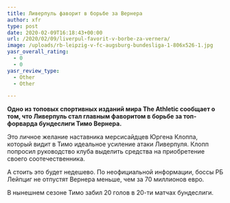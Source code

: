 ```yaml
---
title: Ливерпуль фаворит в борьбе за Вернера
author: xfr
type: post
date: 2020-02-09T16:18:43+00:00
url: /2020/02/09/liverpul-favorit-v-borbe-za-vernera/
image: /uploads/rb-leipzig-v-fc-augsburg-bundesliga-1-806x526-1.jpg
yasr_overall_rating:
  - 0
  - 0
yasr_review_type:
  - Other
  - Other

---
```

**Одно из топовых спортивных изданий мира The Athletic сообщает о том, что Ливерпуль стал главным фаворитом в борьбе за топ-форварда бундеслиги Тимо Вернера.**

Это личное желание наставника мерсисайдцев Юргена Клоппа, который видит в Тимо идеальное усиление атаки Ливерпуля. Клопп попросил руководство клуба выделить средства на приобретение своего соотечественника.

А стоить это будет недешево. По неофициальной информации, боссы РБ Лейпциг не отпустят Вернера меньше, чем за 70 миллионов евро.

В нынешнем сезоне Тимо забил 20 голов в 20-ти матчах бундеслиги.